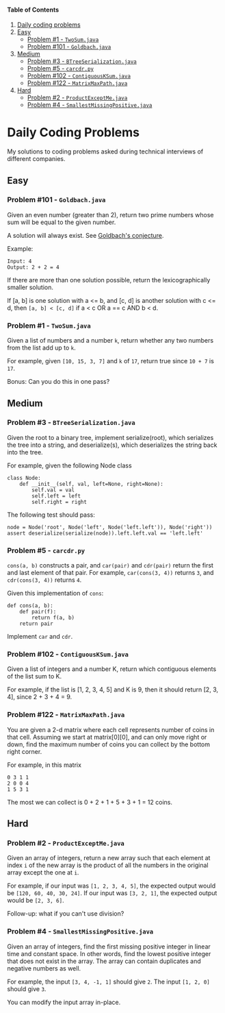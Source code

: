 #### Table of Contents
1. [Daily coding problems](#daily-coding-problems)
2. [Easy](#easy)
    - [Problem #1 - ```TwoSum.java```](#easy-1)
    - [Problem #101 - ```Goldbach.java```](#easy-101)
3. [Medium](#medium)
    - [Problem #3 - ```BTreeSerialization.java```](#medium-3)
    - [Problem #5 - ```carcdr.py```](#medium-5)
    - [Problem #102 - ```ContiguousKSum.java```](#medium-102)
    - [Problem #122 - ```MatrixMaxPath.java```](#medium-122)
4. [Hard](#hard)
    - [Problem #2 - ```ProductExceptMe.java```](#hard-2)
    - [Problem #4 - ```SmallestMissingPositive.java```](#hard-4)

# Daily Coding Problems
My solutions to coding problems asked during technical interviews of different companies.

## Easy
<a name="easy-101"></a>
### Problem #101 - ```Goldbach.java```
Given an even number (greater than 2), return two prime numbers whose sum will be equal to the given number.

A solution will always exist. See [Goldbach's conjecture](https://en.wikipedia.org/wiki/Goldbach%27s_conjecture).

Example:
```
Input: 4
Output: 2 + 2 = 4
```
If there are more than one solution possible, return the lexicographically smaller solution.

If [a, b] is one solution with a <= b, and [c, d] is another solution with c <= d, then ```[a, b] < [c, d]``` if a < c OR a == c AND b < d.

<a name="easy-1"></a>
### Problem #1 - ```TwoSum.java```
Given a list of numbers and a number ```k```, return whether any two numbers from the list add up to ```k```.

For example, given ```[10, 15, 3, 7]``` and ```k``` of ```17```, return true since ```10 + 7``` is ```17```.

Bonus: Can you do this in one pass?

## Medium
<a name="medium-3"></a>
### Problem #3 - ```BTreeSerialization.java```
Given the root to a binary tree, implement serialize(root), which serializes the tree into a string, and deserialize(s), which deserializes the string back into the tree.

For example, given the following Node class
```
class Node:
    def __init__(self, val, left=None, right=None):
        self.val = val
        self.left = left
        self.right = right
```
The following test should pass:
```
node = Node('root', Node('left', Node('left.left')), Node('right'))
assert deserialize(serialize(node)).left.left.val == 'left.left'
```
<a name="medium-5"></a>
### Problem #5 - ```carcdr.py```
```cons(a, b)``` constructs a pair, and ```car(pair)``` and ```cdr(pair)``` return the first and last element of that pair. For example, ```car(cons(3, 4))``` returns ```3```, and ```cdr(cons(3, 4))``` returns ```4```.

Given this implementation of ```cons```:
```
def cons(a, b):
    def pair(f):
        return f(a, b)
    return pair
```
Implement ```car``` and ```cdr```.

<a name="medium-102"></a>
### Problem #102 - ```ContiguousKSum.java```
Given a list of integers and a number K, return which contiguous elements of the list sum to K.

For example, if the list is [1, 2, 3, 4, 5] and K is 9, then it should return [2, 3, 4], since 2 + 3 + 4 = 9.

<a name="medium-122"></a>
### Problem #122 - ```MatrixMaxPath.java```
You are given a 2-d matrix where each cell represents number of coins in that cell. Assuming we start at matrix[0][0], and can only move right or down, find the maximum number of coins you can collect by the bottom right corner.

For example, in this matrix
```
0 3 1 1
2 0 0 4
1 5 3 1
```
The most we can collect is 0 + 2 + 1 + 5 + 3 + 1 = 12 coins.

## Hard
<a name="hard-2"></a>
### Problem #2 - ```ProductExceptMe.java```
Given an array of integers, return a new array such that each element at index ```i``` of the new array is the product of all the numbers in the original array except the one at ```i```.

For example, if our input was ```[1, 2, 3, 4, 5]```, the expected output would be ```[120, 60, 40, 30, 24]```. If our input was ```[3, 2, 1]```, the expected output would be ```[2, 3, 6]```.

Follow-up: what if you can't use division?

<a name="hard-4"></a>
### Problem #4 - ```SmallestMissingPositive.java```
Given an array of integers, find the first missing positive integer in linear time and constant space. In other words, find the lowest positive integer that does not exist in the array. The array can contain duplicates and negative numbers as well.

For example, the input ```[3, 4, -1, 1]``` should give ```2```. The input ```[1, 2, 0]``` should give ```3```.

You can modify the input array in-place.